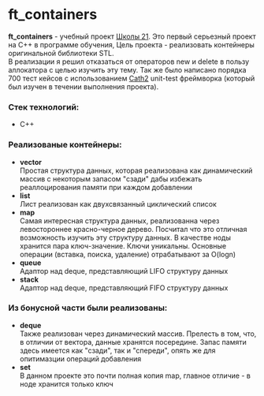 # ft_containers

__ft_containers__ - учебный проект [Школы 21](https://21-school.ru/). Это первый серьезный проект на C++ в программе обучения, Цель проекта - реализовать контейнеры оригинальной библиотеки STL.<br>
В реализации я решил отказаться от операторов new и delete в пользу аллокатора с целью изучить эту тему. Так же было написано порядка 700 тест кейсов с использованием [Cath2](https://github.com/catchorg/Catch2) unit-test фреймворка (который был изучен в течении выполнения проекта).

### Стек технологий:
* C++

### Реализованые контейнеры:
* __vector__<br>
Простая структура данных, которая реализована как динамический массив с некоторым запасом "сзади" дабы избежать реаллоцирования памяти при каждом добавлении
* __list__<br>
Лист реализован как двухсвязанный циклический список
* __map__<br>
Самая интересная структура данных, реализованна через левостороннее красно-черное дерево. Посчитал что это отличная возможность изучить эту структуру данных.
В качестве ноды хранится пара ключ-значение. Ключи уникальны. Основные операции (вставка, поиска, удаление) отрабатывают за O(logn)
* __queue__<br>
Адаптор над deque, представляющий LIFO структуру данных
* __stack__<br>
Адаптор над deque, представляющий FIFO структуру данных

### Из бонусной части были реализованы:
* __deque__<br>
Также реализован через динамический массив. Прелесть в том, что, в отличии от вектора, данные хранятся посередине. Запас памяти здесь имеется как "сзади", так и "спереди",
опять же для опитимазции операций добавления
* __set__<br>
В данном проекте это почти полная копия map, главное отличие - в ноде хранится только ключ

